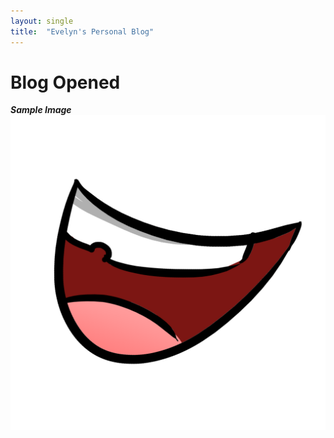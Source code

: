 ```yaml
---
layout: single
title:  "Evelyn's Personal Blog"
---
```


# Blog Opened
***Sample Image***
![Face](/docs/assets/images/smileFace.png "Smile Face")
